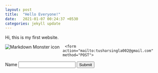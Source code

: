 ```yaml
---
layout: post
title:  "Hello Everyone!"
date:   2021-01-07 00:24:37 +0530
categories: jekyll update
---
```

Hi, this is my first website.

<a href="http://www.google.com"><img src="https://upload.wikimedia.org/wikipedia/en/thumb/6/6b/Hello_Web_Series_%28Wordmark%29_Logo.png/1200px-Hello_Web_Series_%28Wordmark%29_Logo.png"
     alt="Markdown Monster icon"
     style="float: left; margin-right: 10px;" /></a> 
     
     
     
     
     
     <form action="mailto:tusharsingla002@gmail.com" method="POST">
  Name
  <input type="text"  name="name_attribute">
  <button type="submit">Submit</button>
  
</form>


     
     
     
